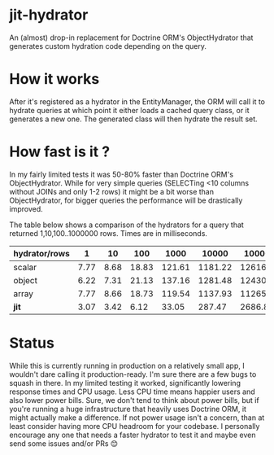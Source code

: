# jit-hydrator
An (almost) drop-in replacement for Doctrine ORM's ObjectHydrator that generates custom hydration code depending on the query.

# How it works
After it's registered as a hydrator in the EntityManager, the ORM will call it to hydrate queries at which point it either loads a cached query class, or it generates a new one. The generated class will then hydrate the result set.

# How fast is it ?
In my fairly limited tests it was 50-80% faster than Doctrine ORM's ObjectHydrator.
While for very simple queries (SELECTing <10 columns without JOINs and only 1-2 rows) it might be a bit worse than ObjectHydrator, for bigger queries the performance will be drastically improved.

The table below shows a comparison of the hydrators for a query that returned 1,10,100..1000000 rows. Times are in milliseconds.

| hydrator/rows | 1    | 10   | 100   | 1000   | 10000   | 100000   | 1000000   |
|---------------|------|------|-------|--------|---------|----------|-----------|
| scalar        | 7.77 | 8.68 | 18.83 | 121.61 | 1181.22 | 12616.69 | 195576.84 |
| object        | 6.22 | 7.31 | 21.13 | 137.16 | 1281.48 | 12430.54 | 134498.12 |
| array         | 7.77 | 8.66 | 18.73 | 119.54 | 1137.93 | 11265.48 | 118089.68 |
| **jit**       | 3.07 | 3.42 | 6.12  | 33.05  | 287.47  | 2686.87  | 29322.57  |

# Status
While this is currently running in production on a relatively small app, I wouldn't dare calling it production-ready. I'm sure there are a few bugs to squash in there. In my limited testing it worked, significantly lowering response times and CPU usage.
Less CPU time means happier users and also lower power bills. Sure, we don't tend to think about power bills, but if you're running a huge infrastructure that heavily uses Doctrine ORM, it might actually make a difference. If not power usage isn't a concern, than at least consider having more CPU headroom for your codebase.
I personally encourage any one that needs a faster hydrator to test it and maybe even send some issues and/or PRs 😊
